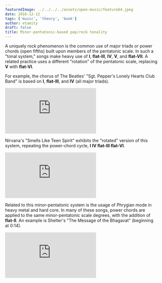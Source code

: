 ```yaml
---
featuredImage: ../../../../assets/open-music/feature64.jpeg
date: 2016-12-12
tags: ['music', 'theory', 'book']
author: etamity
draft: false
title: Minor-pentatonic-based pop/rock tonality
---
```


A uniquely rock phenomenon is the common use of major triads or power chords (open fifths) built upon members of the pentatonic scale. In such a "tonal system," songs make heavy use of **I**, **flat-III**, **IV**, **V**, and **flat-VII**. A related practice uses a different "rotation" of the pentatonic scale, replacing **V** with **flat-VI**.

For example, the chorus of The Beatles' "Sgt. Pepper's Lonely Hearts Club Band" is based on **I**, **flat-III**, and **IV** (all major triads). 

<iframe class="spotify" src="https://embed.spotify.com/?uri=spotify:track:4fUKE8EULjQdHF4zb0M8FO" frameborder="0" allowtransparency="true"></iframe>

Nirvana's "Smells Like Teen Spirit" exhibits the "rotated" version of this system, repeating the power-chord cycle, **I IV flat-III flat-VI**.

<iframe class="spotify" src="https://embed.spotify.com/?uri=spotify:track:5ghIJDpPoe3CfHMGu71E6T" frameborder="0" allowtransparency="true"></iframe>

Related to this minor-pentatonic system is the usage of Phrygian mode in heavy metal and hard core. In many of these songs, power chords are applied to the same minor-pentatonic scale degrees, with the addition of **flat-II**. An example is Shelter's "The Message of the Bhagavat" (beginning at 0:14).

<iframe class="spotify" src="https://embed.spotify.com/?uri=spotify:track:7otQ6jzuTljp0NurHHu57w" frameborder="0" allowtransparency="true"></iframe>